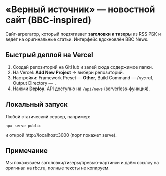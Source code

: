 # «Верный источник» — новостной сайт (BBC-inspired)

Сайт-агрегатор, который подтягивает **заголовки и тизеры** из RSS РБК и ведёт на оригинальные статьи. Интерфейс вдохновлён BBC News.

## Быстрый деплой на Vercel
1) Создай репозиторий на GitHub и залей сюда содержимое папки.
2) На Vercel: **Add New Project** → выбери репозиторий.
3) Настройки: Framework Preset — **Other**, Build Command — _(пусто)_, Output Directory — `.`
4) Нажми **Deploy**. API доступно на `/api/news` (serverless-функция).

## Локальный запуск
Любой статический сервер, например:
```
npx serve public
```
и открой http://localhost:3000 (порт покажет serve).

## Примечание
Мы показываем заголовки/тизеры/превью-картинки и даём ссылку на оригинал на rbc.ru, полные тексты не копируем.

